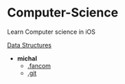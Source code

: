 # Computer-Science
Learn Computer science in iOS

[Data Structures](https://github.com/Mustafa-Ezzat/Computer-Science/tree/master/DataStructures/DataStructures/Sources)

- __michal__
  - [.fancom](michal/.fancom)
  - [.git](michal/.git)

